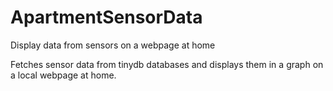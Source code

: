 # ApartmentSensorData
Display data from sensors on a webpage at home

Fetches sensor data from tinydb databases and displays them in a graph on a local webpage at home.
